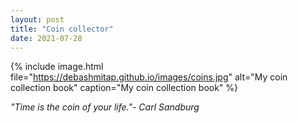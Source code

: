 ```yaml
---
layout: post
title: "Coin collector"
date: 2021-07-28
---
```


{% 
include image.html 
file="https://debashmitap.github.io/images/coins.jpg" 
alt="My coin collection book" 
caption="My coin collection book" 
%}

*"Time is the coin of your life."- Carl Sandburg*
